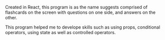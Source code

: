 Created in React, this program is as the name suggests comprised of flashcards on the screen with questions on one side, and answers on the other.

This program helped me to develope skills such as using props, conditional operators, using state as well as controlled operators.
